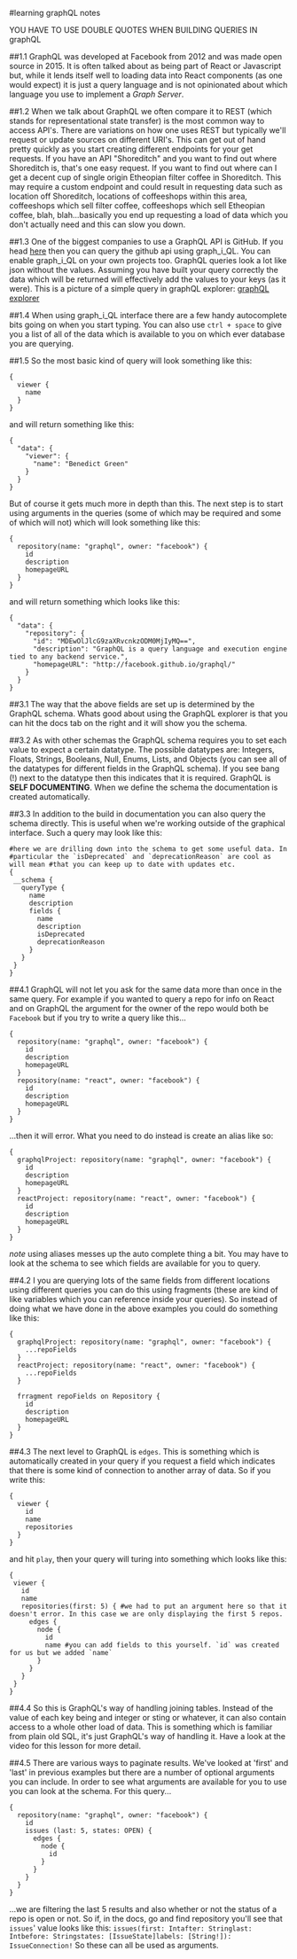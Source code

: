 #learning graphQL notes

YOU HAVE TO USE DOUBLE QUOTES WHEN BUILDING QUERIES IN graphQL

##1.1
GraphQL was developed at Facebook from 2012 and was made open source in 2015. It is often talked about as being part of React or Javascript but, while it lends itself well to loading data into React components (as one would expect) it is just a query language and is not opinionated about which language you use to implement a *Graph Server*.

##1.2
When we talk about GraphQL we often compare it to REST (which stands for representational state transfer) is the most common way to access API's. There are variations on how one uses REST but typically we'll request or update sources on different URI's. This can get out of hand pretty quickly as you start creating different endpoints for your get requests. If you have an API "Shoreditch" and you want to find out where Shoreditch is, that's one easy request. If you want to find out where can I get a decent cup of single origin Etheopian filter coffee in Shoreditch. This may require a custom endpoint and could result in requesting data such as location off Shoreditch, locations of coffeeshops within this area, coffeeshops which sell filter coffee, coffeeshops which sell Etheopian coffee, blah, blah...basically you end up requesting a load of data which you don't actually need and this can slow you down.

##1.3
One of the biggest companies to use a GraphQL API is GitHub. If you head [here](https://developer.github.com/early-access/graphql/explorer/) then you can query the github api using graph_i_QL. You can enable graph_i_QL on your own projects too.
GraphQL queries look a lot like json without the values. Assuming you have built your query correctly the data which will be returned will effectively add the values to your keys (as it were). This is a picture of a simple query in graphQL explorer: [graphQL explorer](./images/graphql-explorer-screenshot.png)

##1.4
When using graph_i_QL interface there are a few handy autocomplete bits going on when you start typing. You can also use `ctrl + space` to give you a list of all of the data which is available to you on which ever database you are querying.

##1.5
So the most basic kind of query will look something like this:
```
{
  viewer {
    name
  }
}
```
and will return something like this:
```
{
  "data": {
    "viewer": {
      "name": "Benedict Green"
    }
  }
}
```
But of course it gets much more in depth than this. The next step is to start using arguments in the queries (some of which may be required and some of which will not) which will look something like this:
```
{
  repository(name: "graphql", owner: "facebook") {
    id
    description
    homepageURL
  }
}
```
and will return something which looks like this:
```
{
  "data": {
    "repository": {
      "id": "MDEwOlJlcG9zaXRvcnkzODM0MjIyMQ==",
      "description": "GraphQL is a query language and execution engine tied to any backend service.",
      "homepageURL": "http://facebook.github.io/graphql/"
    }
  }
}
```

##3.1
The way that the above fields are set up is determined by the GraphQL schema. Whats good about using the GraphQL explorer is that you can hit the docs tab on the right and it will show you the schema.

##3.2
As with other schemas the GraphQL schema requires you to set each value to expect a certain datatype. The possible datatypes are: Integers, Floats, Strings, Booleans, Null, Enums, Lists, and Objects (you can see all of the datatypes for different fields in the GraphQL schema). If you see bang (!) next to the datatype then this indicates that it is required.
GraphQL is __SELF DOCUMENTING__. When we define the schema the documentation is created automatically.

##3.3
In addition to the build in documentation you can also query the schema directly. This is useful when we're working outside of the graphical interface.
Such a query may look like this:
```
#here we are drilling down into the schema to get some useful data. In #particular the `isDeprecated` and `deprecationReason` are cool as will mean #that you can keep up to date with updates etc.
{
 __schema {
   queryType {
     name
     description
     fields {
       name
       description
       isDeprecated
       deprecationReason
     }
   }
 }
}
```

##4.1
GraphQL will not let you ask for the same data more than once in the same query. For example if you wanted to query a repo for info on React and on GraphQL the argument for the owner of the repo would both be `Facebook` but if you try to write a query like this...
```
{
  repository(name: "graphql", owner: "facebook") {
    id
    description
    homepageURL
  }
  repository(name: "react", owner: "facebook") {
    id
    description
    homepageURL
  }
}
```
...then it will error. What you need to do instead is create an alias like so:
```
{
  graphqlProject: repository(name: "graphql", owner: "facebook") {
    id
    description
    homepageURL
  }
  reactProject: repository(name: "react", owner: "facebook") {
    id
    description
    homepageURL
  }
}
```
*note* using aliases messes up the auto complete thing a bit. You may have to look at the schema to see which fields are available for you to query.

##4.2
I you are querying lots of the same fields from different locations using different queries you can do this using fragments (these are kind of like variables which you can reference inside your queries). So instead of doing what we have done in the above examples you could do something like this:
```
{
  graphqlProject: repository(name: "graphql", owner: "facebook") {
    ...repoFields
  }
  reactProject: repository(name: "react", owner: "facebook") {
    ...repoFields
  }

  frragment repoFields on Repository {
    id
    description
    homepageURL
  }
}
```

##4.3
The next level to GraphQL is `edges`. This is something which is automatically created in your query if you request a field which indicates that there is some kind of connection to another array of data. So if you write this:
```
{
  viewer {
    id
    name
    repositories
  }
}

```
 and hit `play`, then your query will turing into something which looks like this:
 ```
 {
  viewer {
    id
    name
    repositories(first: 5) { #we had to put an argument here so that it doesn't error. In this case we are only displaying the first 5 repos.
      edges {
        node {
          id
          name #you can add fields to this yourself. `id` was created for us but we added `name`
        }
      }
    }
  }
}
```
##4.4
So this is GraphQL's way of handling joining tables. Instead of the value of each key being and integer or sting or whatever, it can also contain access to a whole other load of data. This is something which is familiar from plain old SQL, it's just GraphQL's way of handling it. Have a look at the video for this lesson for more detail.

##4.5
There are various ways to paginate results. We've looked at 'first' and 'last' in previous examples but there are a number of optional arguments you can include. In order to see what arguments are available for you to use you can look at the schema. For this query...
```
{
  repository(name: "graphql", owner: "facebook") {
    id
    issues (last: 5, states: OPEN) {
      edges {
        node {
          id
        }
      }
    }
  }
}

```
...we are filtering the last 5 results and also whether or not the status of a repo is open or not. So if, in the docs, go and find repository you'll see that `issues`' value looks like this: `issues(first: Intafter: Stringlast: Intbefore: Stringstates: [IssueState]labels: [String!]): IssueConnection!`
So these can all be used as arguments.
